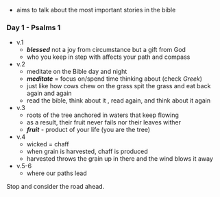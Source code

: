 - aims to talk about the most important stories in the bible

### Day 1 - Psalms 1

- v.1
	- ***blessed*** not a joy from circumstance but a gift from God
	- who you keep in step with affects your path and compass
- v.2
	- meditate on the Bible day and night
	- ***meditate*** = focus on/spend time thinking about (check *Greek*)
	- just like how cows chew on the grass spit the grass and eat back again and again
	- read the bible, think about it , read again, and think about it again
- v.3
	- roots of the tree anchored in waters that keep flowing
	- as a result, their fruit never fails nor their leaves wither
	- ***fruit*** - product of your life (you are the tree)
- v.4
	- wicked = chaff
	- when grain is harvested, chaff is produced
	- harvested throws the grain up in there and the wind blows it away
- v.5-6
	- where our paths lead

Stop and consider the road ahead.